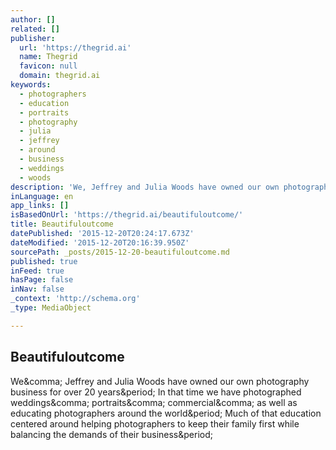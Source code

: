 ```yaml
---
author: []
related: []
publisher:
  url: 'https://thegrid.ai'
  name: Thegrid
  favicon: null
  domain: thegrid.ai
keywords:
  - photographers
  - education
  - portraits
  - photography
  - julia
  - jeffrey
  - around
  - business
  - weddings
  - woods
description: 'We, Jeffrey and Julia Woods have owned our own photography business for over 20 years. In that time we have photographed weddings, portraits, commercial, as well as educating photographers around the world. Much of that education centered around helping photographers to keep their family first while balancing the demands of their business.'
inLanguage: en
app_links: []
isBasedOnUrl: 'https://thegrid.ai/beautifuloutcome/'
title: Beautifuloutcome
datePublished: '2015-12-20T20:24:17.673Z'
dateModified: '2015-12-20T20:16:39.950Z'
sourcePath: _posts/2015-12-20-beautifuloutcome.md
published: true
inFeed: true
hasPage: false
inNav: false
_context: 'http://schema.org'
_type: MediaObject

---
```

<article style=""><h1>Beautifuloutcome</h1><p>We&amp;comma; Jeffrey and Julia Woods have owned our own photography business for over 20 years&amp;period; In that time we have photographed weddings&amp;comma; portraits&amp;comma; commercial&amp;comma; as well as educating photographers around the world&amp;period; Much of that education centered around helping photographers to keep their family first while balancing the demands of their business&amp;period;</p></article>